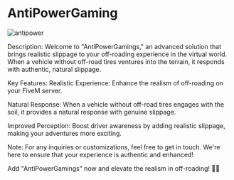 # AntiPowerGaming

![antipower](https://github.com/X-Pressions/AntiPowerGaming/assets/151932685/9f1e59e4-ba7d-4ecc-bb04-eaf464e470f0)


Description:
Welcome to "AntiPowerGamings," an advanced solution that brings realistic slippage to your off-roading experience in the virtual world. When a vehicle without off-road tires ventures into the terrain, it responds with authentic, natural slippage.

Key Features:
Realistic Experience: Enhance the realism of off-roading on your FiveM server.

Natural Response: When a vehicle without off-road tires engages with the soil, it provides a natural response with genuine slippage.

Improved Perception: Boost driver awareness by adding realistic slippage, making your adventures more exciting.

Note: For any inquiries or customizations, feel free to get in touch. We're here to ensure that your experience is authentic and enhanced!

Add "AntiPowerGamings" now and elevate the realism in off-roading! 🚙💨
